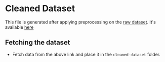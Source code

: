 # Cleaned Dataset
This file is generated after applying preprocessing on the [raw dataset](https://github.com/hosseindamavandi/Fake-News-Detection/tree/main/datasets).
It's available [here](https://drive.google.com/file/d/12a-ldlDfMT_o622FqrRPhNOf-CTgJRAK/view?usp=drive_link)

## Fetching the dataset
- Fetch data from the above link and place it in the `cleaned-dataset` folder.
